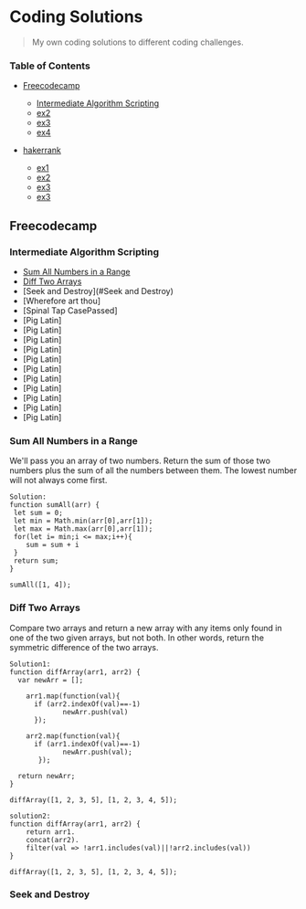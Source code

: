 # Coding Solutions

> My own coding solutions to different coding challenges.

### Table of Contents

- [Freecodecamp](#Freecodecamp)
  - [Intermediate Algorithm Scripting](#Intermediate-Algorithm-Scripting)
  - [ex2](#free_ex2)
  - [ex3](#free_ex3)
  - [ex4](#free_ex4)
  
- [hakerrank](#hakerrank)
  - [ex1](#haker_ex1)
  - [ex2](#haker_ex2)
  - [ex3](#haker_ex3)
  - [ex3](#hakr_ex4)
  
## Freecodecamp

### Intermediate Algorithm Scripting
* [Sum All Numbers in a Range](#Sum-All-Numbers-in-a-Range)
* [Diff Two Arrays](#Diff-Two-Arrays)
* [Seek and Destroy](#Seek and Destroy)
* [Wherefore art thou]
* [Spinal Tap CasePassed]
* [Pig Latin]
* [Pig Latin]
* [Pig Latin]
* [Pig Latin]
* [Pig Latin]
* [Pig Latin]
* [Pig Latin]
* [Pig Latin]
* [Pig Latin]
* [Pig Latin]
* [Pig Latin]

  
### Sum All Numbers in a Range

 We'll pass you an array of two numbers. Return the sum of those two numbers plus the sum of all the numbers between them. The lowest number will not always come first.

 ``` 
 Solution: 
 function sumAll(arr) {
  let sum = 0;
  let min = Math.min(arr[0],arr[1]);
  let max = Math.max(arr[0],arr[1]);
  for(let i= min;i <= max;i++){
     sum = sum + i
  }
  return sum;
}

sumAll([1, 4]);
``` 

### Diff Two Arrays

Compare two arrays and return a new array with any items only found in one of the two given arrays, but not both. In other words, return the symmetric difference of the two arrays.
``` 
Solution1:
function diffArray(arr1, arr2) {
  var newArr = [];

    arr1.map(function(val){
      if (arr2.indexOf(val)==-1)
             newArr.push(val) 
      });
  
    arr2.map(function(val){
      if (arr1.indexOf(val)==-1)
             newArr.push(val); 
       });    
  
  return newArr;
}

diffArray([1, 2, 3, 5], [1, 2, 3, 4, 5]);

```
```
solution2:
function diffArray(arr1, arr2) {
    return arr1.
    concat(arr2).
    filter(val => !arr1.includes(val)||!arr2.includes(val)) 
}

diffArray([1, 2, 3, 5], [1, 2, 3, 4, 5]);

```
### Seek and Destroy

